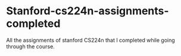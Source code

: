 # Stanford-cs224n-assignments-completed

All the assignments of stanford CS224n that I completed while going through the course. 
